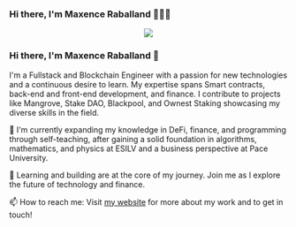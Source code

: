 ### Hi there, I'm Maxence Raballand 👋🇫🇷

<div  align="center">
	<a href="https://maxencerb.com" target="_blank">
	<img src='back.gif'/>
	</a>
</div>

### Hi there, I'm Maxence Raballand 👋

I'm a Fullstack and Blockchain Engineer with a passion for new technologies and a continuous desire to learn. My expertise spans Smart contracts, back-end and front-end development, and finance. I contribute to projects like Mangrove, Stake DAO, Blackpool, and Ownest Staking showcasing my diverse skills in the field.

🔭 I'm currently expanding my knowledge in DeFi, finance, and programming through self-teaching, after gaining a solid foundation in algorithms, mathematics, and physics at ESILV and a business perspective at Pace University.

🌱 Learning and building are at the core of my journey. Join me as I explore the future of technology and finance.

📫 How to reach me: Visit [my website](https://maxencerb.com) for more about my work and to get in touch!

